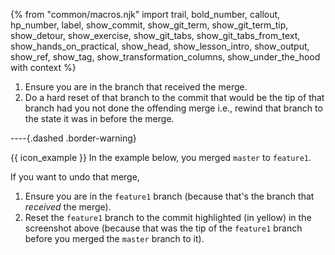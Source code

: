 {% from "common/macros.njk" import trail, bold_number, callout, hp_number, label, show_commit, show_git_term, show_git_term_tip, show_detour, show_exercise, show_git_tabs, show_git_tabs_from_text, show_hands_on_practical, show_head, show_lesson_intro, show_output, show_ref, show_tag, show_transformation_columns, show_under_the_hood with context %}

1. Ensure you are in the <popover content="If you merged branch `foo` onto branch `bar`, branch `bar` is the _receiving branch_">branch that received the merge</popover>.
1. Do a hard reset of that branch to the commit that would be the tip of that branch had you not done the offending merge i.e., rewind that branch to the state it was in before the merge.

----{.dashed .border-warning}

{{ icon_example }} In the example below, you merged `master` to `feature1`.

<annotate src="{{baseUrl}}/gitAndGithub/merge/images/sourcetreeAfterMeringMaster.png" width="500" >
<a-point x="4%" y="42%" color="yellow" size="18" opacity="0.4" content="Do a hard reset to this commit"/>
</annotate>

If you want to undo that merge,

1. Ensure you are in the `feature1` branch (because that's the branch that _received_ the merge).
1. Reset the `feature1` branch to the commit highlighted (in yellow) in the screenshot above (because that was the tip of the `feature1` branch before you merged the `master` branch to it).
